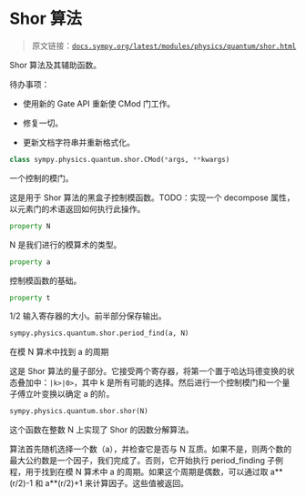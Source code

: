 # Shor 算法

> 原文链接：[`docs.sympy.org/latest/modules/physics/quantum/shor.html`](https://docs.sympy.org/latest/modules/physics/quantum/shor.html)

Shor 算法及其辅助函数。

待办事项：

+   使用新的 Gate API 重新使 CMod 门工作。

+   修复一切。

+   更新文档字符串并重新格式化。

```py
class sympy.physics.quantum.shor.CMod(*args, **kwargs)
```

一个控制的模门。

这是用于 Shor 算法的黑盒子控制模函数。TODO：实现一个 decompose 属性，以元素门的术语返回如何执行此操作。

```py
property N
```

N 是我们进行的模算术的类型。

```py
property a
```

控制模函数的基础。

```py
property t
```

1/2 输入寄存器的大小。前半部分保存输出。

```py
sympy.physics.quantum.shor.period_find(a, N)
```

在模 N 算术中找到 a 的周期

这是 Shor 算法的量子部分。它接受两个寄存器，将第一个置于哈达玛德变换的状态叠加中：`|k>|0>`，其中 k 是所有可能的选择。然后进行一个控制模门和一个量子傅立叶变换以确定 a 的阶。

```py
sympy.physics.quantum.shor.shor(N)
```

这个函数在整数 N 上实现了 Shor 的因数分解算法。

算法首先随机选择一个数（a），并检查它是否与 N 互质。如果不是，则两个数的最大公约数是一个因子，我们完成了。否则，它开始执行 period_finding 子例程，用于找到在模 N 算术中 a 的周期。如果这个周期是偶数，可以通过取 a**(r/2)-1 和 a**(r/2)+1 来计算因子。这些值被返回。
